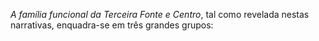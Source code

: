 *A família funcional da Terceira Fonte e Centro*, tal como revelada nestas narrativas, enquadra-se em três grandes grupos: